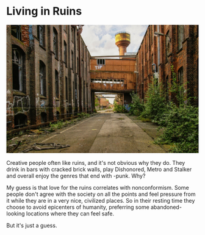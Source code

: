 # Living in Ruins

![Abandoned factory](/assets/images/abandoned-factory.jpg)

Creative people often like ruins, and it's not obvious why they do. They drink in bars with cracked brick walls, play Dishonored, Metro and Stalker and overall enjoy the genres that end with -punk. Why?


My guess is that love for the ruins correlates with nonconformism. Some people don't agree with the society on all the points and feel pressure from it while they are in a very nice, civilized places. So in their resting time they choose to avoid epicenters of humanity, preferring some abandoned-looking locations where they can feel safe. 

But it's just a guess.
